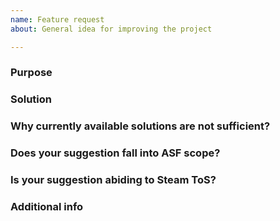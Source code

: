 ```yaml
---
name: Feature request
about: General idea for improving the project

---
```


<!--
I fully read and understood contributing guidelines of ASF available under https://github.com/JustArchi/ArchiSteamFarm/blob/master/.github/CONTRIBUTING.md, especially the point that GITHUB IS NOT A TECHNICAL SUPPORT - IT'S THE PLACE ONLY FOR ASF BUGS AND SUGGESTIONS.

I admit that THIS IS NOT A QUESTION OR TECHNICAL ISSUE - I fully understand that ASF GitHub is ONLY for ASF development purpose. I strongly believe that the enhancement I'm suggesting here will benefit ASF and its users in the long-run, and that it's definitely not related to any technical difficulty I'm experiencing that is explained in the FAQ or other place of the wiki.

If my issue is not meeting contributing guidelines specified above, especially if it's a question or technical issue that is not related to ASF development in any way, please close it immediately - I won't complain.
-->

<!--
Now that you read and understood our notice, remove everything up to this point so it won't clutter the issue and fill the template below with your details.
-->

### Purpose

<!-- Purpose of the feature request - if it solves some problem, precise what in particular. If it benefits the program in some other way, precise in particular why. Present the underlying reason why this feature request makes sense. -->

### Solution

<!-- What would you like to see as a solution to the purpose specified by you above? -->

### Why currently available solutions are not sufficient?

<!-- If something you're suggesting is already possible, then explain to us why currently available solutions are not sufficient. If it's not possible yet, then explain to us why it should be. -->

### Does your suggestion fall into ASF scope?

<!-- Is ASF really the proper tool to include your enhancement in the first place? Is it connected with idling Steam cards? -->

### Is your suggestion abiding to Steam ToS?

<!-- If not, it will not be considered. Botting Steam Market is just a single example of a thing that won't happen - https://store.steampowered.com/subscriber_agreement. -->

### Additional info

<!-- Everything else you consider worthy that we didn't ask for. -->
